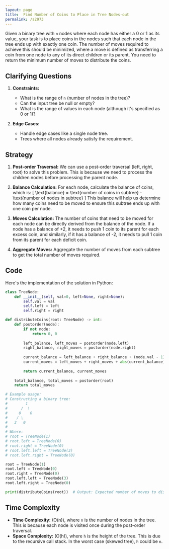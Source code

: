 ```yaml
---
layout: page
title:  Find Number of Coins to Place in Tree Nodes-out
permalink: /s2973
---
```

Given a binary tree with `n` nodes where each node has either a 0 or 1 as its value, your task is to place coins in the nodes such that each node in the tree ends up with exactly one coin. The number of moves required to achieve this should be minimized, where a move is defined as transferring a coin from one node to any of its direct children or its parent. You need to return the minimum number of moves to distribute the coins.

## Clarifying Questions

1. **Constraints:**
   - What is the range of `n` (number of nodes in the tree)?
   - Can the input tree be null or empty?
   - What is the range of values in each node (although it's specified as 0 or 1)?

2. **Edge Cases:**
   - Handle edge cases like a single node tree.
   - Trees where all nodes already satisfy the requirement.

## Strategy
1. **Post-order Traversal:** We can use a post-order traversal (left, right, root) to solve this problem. This is because we need to process the children nodes before processing the parent node.
2. **Balance Calculation:** For each node, calculate the balance of coins, which is: 
   \[
   \text{balance} = \text{number of coins in subtree} - \text{number of nodes in subtree}
   \]
   This balance will help us determine how many coins need to be moved to ensure this subtree ends up with one coin per node.

3. **Moves Calculation:** The number of coins that need to be moved for each node can be directly derived from the balance of the node. If a node has a balance of +2, it needs to push 1 coin to its parent for each excess coin, and similarly, if it has a balance of -2, it needs to pull 1 coin from its parent for each deficit coin.

4. **Aggregate Moves:** Aggregate the number of moves from each subtree to get the total number of moves required.

## Code
Here's the implementation of the solution in Python:

```python
class TreeNode:
    def __init__(self, val=0, left=None, right=None):
        self.val = val
        self.left = left
        self.right = right

def distributeCoins(root: TreeNode) -> int:
    def postorder(node):
        if not node:
            return 0, 0
        
        left_balance, left_moves = postorder(node.left)
        right_balance, right_moves = postorder(node.right)
        
        current_balance = left_balance + right_balance + (node.val - 1)
        current_moves = left_moves + right_moves + abs(current_balance)
        
        return current_balance, current_moves
    
    total_balance, total_moves = postorder(root)
    return total_moves

# Example usage:
# Constructing a binary tree:
#        1
#      /  \
#     0    0
#    / \
#   3   0
#
# Where:
# root = TreeNode(1)
# root.left = TreeNode(0)
# root.right = TreeNode(0)
# root.left.left = TreeNode(3)
# root.left.right = TreeNode(0)

root = TreeNode(1)
root.left = TreeNode(0)
root.right = TreeNode(0)
root.left.left = TreeNode(3)
root.left.right = TreeNode(0)

print(distributeCoins(root))  # Output: Expected number of moves to distribute coins
```

## Time Complexity
- **Time Complexity:** \(O(n)\), where `n` is the number of nodes in the tree. This is because each node is visited once during the post-order traversal.
- **Space Complexity:** \(O(h)\), where `h` is the height of the tree. This is due to the recursive call stack. In the worst case (skewed tree), `h` could be `n`.